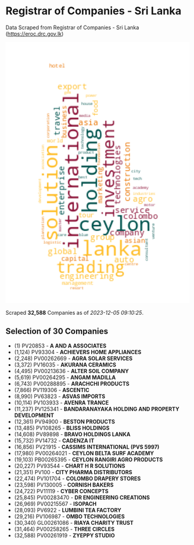 # Registrar of Companies - Sri Lanka

Data Scraped from Registrar of Companies - Sri Lanka (https://eroc.drc.gov.lk)

![word-cloud](data/word_cloud.png)

Scraped **32,588** Companies as of *2023-12-05 09:10:25*.


## Selection of 30 Companies

* (1) PV20853 - **A AND A ASSOCIATES**
* (1,124) PV93304 - **ACHIEVERS HOME APPLIANCES**
* (2,248) PV00262669 - **AGRA SOLAR SERVICES**
* (3,372) PV16035 - **AKURANA CERAMICS**
* (4,495) PV00213636 - **ALTER SOIL COMPANY**
* (5,619) PV00264295 - **ANGAM MADILLA**
* (6,743) PV00288895 - **ARACHCHI PRODUCTS**
* (7,866) PV119306 - **ASCENTIC**
* (8,990) PV63823 - **ASVAS IMPORTS**
* (10,114) PV103933 - **AVENRA TRANCE**
* (11,237) PV125341 - **BANDARANAYAKA HOLDING AND PROPERTY DEVELOPMENT**
* (12,361) PV94900 - **BESTON PRODUCTS**
* (13,485) PV108265 - **BLISS HOLDINGS**
* (14,608) PV89898 - **BRAVO HOLDINGS LANKA**
* (15,732) PV14732 - **CADENZA IT**
* (16,856) PV21915 - **CASSIMS INTERNATIONAL  (PVS 5997)**
* (17,980) PV00264021 - **CEYLON BELTA SURF ACADEMY**
* (19,103) PB00265395 - **CEYLON RANGIRI AGRO PRODUCTS**
* (20,227) PV93544 - **CHART H R SOLUTIONS**
* (21,351) PV100 - **CITY PHARMA DISTRIBUTORS**
* (22,474) PV101704 - **COLOMBO DRAPERY STORES**
* (23,598) PV130005 - **CORNISH BAKERS**
* (24,722) PV11119 - **CYBER CONCEPTS**
* (25,845) PV00283470 - **DR ENGINEERING CREATIONS**
* (26,969) PV00215567 - **ISOPACH**
* (28,093) PV6922 - **LUMBINI TEA FACTORY**
* (29,216) PV106987 - **OMBO TECHNOLOGIES**
* (30,340) GL00261086 - **RIAYA CHARITY TRUST**
* (31,464) PV00258265 - **THREE CIRCLES**
* (32,588) PV00261919 - **ZYEPPY STUDIO**